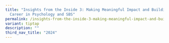 ```yaml
---
title: "Insights from the Inside 3: Making Meaningful Impact and Building a
  Career in Psychology and SBS"
permalink: /insights-from-the-inside-3-making-meaningful-impact-and-building-a-career-in-psychology-and-sbs/
variant: tiptap
description: ""
third_nav_title: "2024"
---
```

